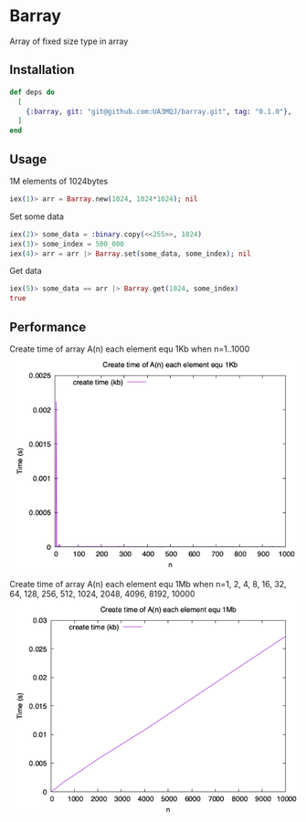 # Barray

Array of fixed size type in array

## Installation

```elixir
def deps do
  [
    {:barray, git: "git@github.com:UA3MQJ/barray.git", tag: "0.1.0"},
  ]
end
```
## Usage
1M elements of 1024bytes
```elixir
iex(1)> arr = Barray.new(1024, 1024*1024); nil

```
Set some data
```elixir
iex(2)> some_data = :binary.copy(<<255>>, 1024)
iex(3)> some_index = 500_000
iex(4)> arr = arr |> Barray.set(some_data, some_index); nil
```
Get data
```elixir
iex(5)> some_data == arr |> Barray.get(1024, some_index)
true
```

## Performance

Create time of array A(n) each element equ 1Kb when n=1..1000
![Image of create_1k](create_1k.png)

Create time of array A(n) each element equ 1Mb when n=1, 2, 4, 8, 16, 32, 64, 128, 256, 512, 1024, 2048, 4096, 8192, 10000
![Image of create_1m](create_1m.png)